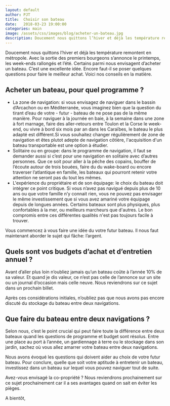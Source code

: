 ```yaml
---
layout: default
author: PJT
title:  Choisir son bateau
date:   2018-03-23 19:00:00
categories: main
image: /assets/css/images/blog/acheter-un-bateau.jpg
description: Doucement nous quittons l’hiver et déjà les température remontent en métropole.  Avec la sortie des premiers bourgeons s’annonce le printemps, les week-ends rallongés et l’été. Certains parmi nous envisagent d’acheter un bateau.  C’est une excellente idée. Encore faut-il se poser quelques questions pour faire le meilleur achat. Voici nos conseils en la matière.
---
```

Doucement nous quittons l’hiver et déjà les température remontent en métropole.  Avec la sortie des premiers bourgeons s’annonce le printemps, les week-ends rallongés et l’été. Certains parmi nous envisagent d’acheter un bateau.  C’est une excellente idée. Encore faut-il se poser quelques questions pour faire le meilleur achat. Voici nos conseils en la matière.
## Acheter un bateau, pour quel programme ?
- La zone de navigation: si vous envisagez de naviguer dans le bassin d’Arcachon ou en Méditerranée, vous imaginez bien que la question du tirant d’eau de votre - futur - bateau de ne pose pas de la même manière. Pour naviguer à la journée en baie, à la semaine dans une zone à fort marnage, faire des aller-retours entre Toulon et la Corse le week-end, ou vivre à bord six mois par an dans les Caraïbes, le bateau le plus adapté est différent.Si vous souhaitez changer régulièrement de zone de navigation et êtes plutot adepte de navigation côtière, l'acquisition d'un bateau transportable est une option à étudier.<!--break-->
- Solitaire ou en groupe: dans le programme de navigation, il faut se demander aussi si c’est pour une navigation en solitaire avec d’autres personnes.  Que ce soit pour aller à la pêche des copains, bouffer de l’écoute autour de trois bouées, faire du du wake-board ou encore traverser l’atlantique en famille, les bateaux qui pourront retenir votre attention ne seront pas du tout les mêmes.
- L'expérience du propriétaire et de son équipage: le choix du bateau doit intégrer ce point critique.  Si vous n’avez pas navigué depuis plus de 10 ans ou que votre famille n’y connait rien, vous ne pouvez pas envisager le même investissement que si vous avez amariné votre équipage depuis de longues années.  Certains bateaux sont plus physiques, plus confortables à la mer, ou meilleurs marcheurs que d'autres. Le bon compromis entre ces différentes qualités n'est pas toujours facile à trouver.

Vous commencez à vous faire une idée du votre futur bateau. Il nous faut maintenant aborder le sujet qui fâche: l’argent.

## Quels sont vos budgets d’achat et d’entretien annuel ?
Avant d’aller plus loin n’oubliez jamais qu’un bateau coûte à l’année 10% de sa valeur.  Et quand je dis valeur, ce n’est pas celle de l’annonce sur un site ou un journal d’occasion mais celle neuve. Nous reviendrons sur ce sujet dans un prochain billet.

Après ces considérations initiales, n’oubliez pas que nous avons pas encore discuté du stockage du bateau entre deux navigations.

## Que faire du bateau entre deux navigations ?
Selon nous, c’est le point crucial qui peut faire toute la différence entre deux bateaux quand les questions de programme et budget sont résolus.  Entre une place au port à l’année, un gardiennage à terre ou le stockage dans son jardin, sachez où vous allez amarrer votre bateau entre deux navigations.

Nous avons évoqué les questions qui doivent aider au choix de votre futur bateau.  Pour conclure, quelle que soit votre aptitude à entretenir un bateau, investissez dans un bateau sur lequel vous pouvez naviguer tout de suite.  

Avez-vous envisagé la co-propriété ? Nous reviendrons prochainement sur ce sujet prochainement car il a ses avantages quand on sait en éviter les pièges.

A bientôt,
